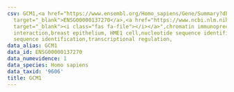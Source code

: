 ```yaml
---
csv: GCM1,<a href="https://www.ensembl.org/Homo_sapiens/Gene/Summary?db=core;g=ENSG00000137270"
  target="_blank">ENSG00000137270</a>,<a href="https://www.ncbi.nlm.nih.gov/pubmed/22863008"
  target="_blank"><i class="fas fa-file"></i></a>",chromatin immunoprecipitation assay,direct
  interaction,breast epithelium, HME1 cell,nucleotide sequence identification,nucleotide
  sequence identification,transcriptional regulation,
data_alias: GCM1
data_id: ENSG00000137270
data_numevidence: 1
data_species: Homo sapiens
data_taxid: '9606'
title: GCM1
---
```

